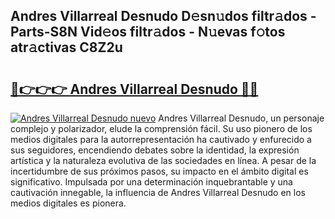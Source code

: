 ## Andres Villarreal Desnudo D𝚎sn𝚞dos filtr𝚊dos - Parts-S8N Vid𝚎os filtr𝚊dos - N𝚞evas f𝚘tos atr𝚊ctivas C8Z2u

# <h2><a href="http://mb92ar.tromn.icu/?c=Andres+Villarreal+Desnudo">🔗👉👉👉 Andres Villarreal Desnudo 🔗🔗</a></h2>

[![Andres Villarreal Desnudo nuevo](https://i.imgur.com/pEAQMta.gif)](http://mb92ar.tromn.icu/?c=Andres+Villarreal+Desnudo)
Andres Villarreal Desnudo, un personaje complejo y polarizador, elude la comprensión fácil. Su uso pionero de los medios digitales para la autorrepresentación ha cautivado y enfurecido a sus seguidores, encendiendo debates sobre la identidad, la expresión artística y la naturaleza evolutiva de las sociedades en línea. A pesar de la incertidumbre de sus próximos pasos, su impacto en el ámbito digital es significativo. Impulsada por una determinación inquebrantable y una cautivación innegable, la influencia de Andres Villarreal Desnudo en los medios digitales es pionera.

